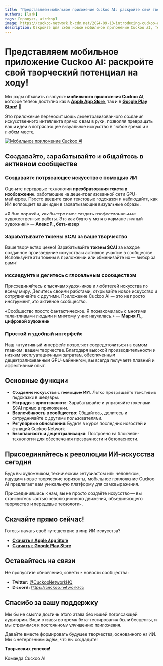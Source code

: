 ```yaml
---
title: "Представляем мобильное приложение Cuckoo AI: раскройте свой творческий потенциал на ходу!"
authors: [lark]
tags: [продукт, airdrop]
image: https://cuckoo-network.b-cdn.net/2024-09-13-introducing-cuckoo-ai-mobile-unleash-your-creativity-on-the-go.webp
description: Откройте для себя новое мобильное приложение Cuckoo AI, теперь доступное в Apple App Store! Раскройте свой творческий потенциал, создавая потрясающее искусство на основе текста с помощью ИИ в любом месте. Зарабатывайте токены $CAI за свои работы, общайтесь с активным сообществом художников и наслаждайтесь быстрой, децентрализованной производительностью. Скачайте сейчас и присоединяйтесь к будущему творческой деятельности, управляемой ИИ!
---
```


# Представляем мобильное приложение Cuckoo AI: раскройте свой творческий потенциал на ходу!

Мы рады объявить о запуске **мобильного приложения Cuckoo AI**, которое теперь доступно как в **[Apple App Store](https://apps.apple.com/app/apple-store/id6670416935)**, так и в **[Google Play Store](https://play.google.com/store/apps/details?id=network.cuckoo.android)**! 🎉

Это приложение переносит мощь децентрализованного создания искусственного интеллекта прямо к вам в руки, позволяя превращать ваши идеи в потрясающее визуальное искусство в любое время и в любом месте.

[![Мобильное приложение Cuckoo AI](https://cuckoo-network.b-cdn.net/cuckoo-mobile-screenshots.webp)](https://onelink.to/38sr93)

## **Создавайте, зарабатывайте и общайтесь в активном сообществе**

### **Создавайте потрясающее искусство с помощью ИИ**

Оцените передовые технологии **преобразования текста в изображение**, работающие на децентрализованной сети GPU-майнеров. Просто введите свои текстовые подсказки и наблюдайте, как ИИ воплощает ваши идеи в захватывающие визуальные образы.

«Я был поражён, как быстро смог создать профессиональные художественные работы. Это как будто у меня в кармане личный художник!» — **Алекс Р., бета-юзер**

### **Зарабатывайте токены $CAI за ваше творчество**

Ваше творчество ценно! Зарабатывайте **токены $CAI** за каждое созданное произведение искусства и активное участие в сообществе. Используйте эти токены в приложении или обменивайте их — выбор за вами!

### **Исследуйте и делитесь с глобальным сообществом**

Присоединяйтесь к тысячам художников и любителей искусства по всему миру. Делитесь своими работами, открывайте новое искусство и сотрудничайте с другими. Приложение Cuckoo AI — это не просто инструмент, это активное сообщество.

«Сообщество просто фантастическое. Я познакомилась с многими талантливыми людьми и многому у них научилась.» — **Мария Л., цифровой художник**

### **Простой и удобный интерфейс**

Наш интуитивный интерфейс позволяет сосредоточиться на самом главном: вашем творчестве. Благодаря высокой производительности и низким эксплуатационным затратам, обеспеченным децентрализованным GPU-майнингом, вы всегда получаете плавный и эффективный опыт.

## **Основные функции**

- **Создание искусства с помощью ИИ**: Легко превращайте текстовые подсказки в шедевры.
- **Награды в криптовалюте**: Зарабатывайте и управляйте токенами $CAI прямо в приложении.
- **Вовлечённость в сообщество**: Общайтесь, делитесь и сотрудничайте с другими пользователями.
- **Регулярные обновления**: Будьте в курсе последних новостей и функций Cuckoo Network.
- **Безопасность и децентрализация**: Построено на блокчейн-технологии для обеспечения прозрачности и безопасности.

## **Присоединяйтесь к революции ИИ-искусства сегодня**

Будь вы художником, техническим энтузиастом или человеком, ищущим новые творческие горизонты, мобильное приложение Cuckoo AI предлагает вам уникальную платформу для самовыражения.

Присоединившись к нам, вы не просто создаёте искусство — вы становитесь частью революционного движения, объединяющего творчество и передовые технологии.

## **Скачайте прямо сейчас!**

Готовы начать своё путешествие в мир ИИ-искусства?

- **[Скачать в Apple App Store](https://apps.apple.com/app/apple-store/id6670416935)**
- **[Скачать в Google Play Store](https://play.google.com/store/apps/details?id=network.cuckoo.android)**

## **Оставайтесь на связи**

Не пропустите обновления, советы и новости сообщества:

- **Twitter:** [@CuckooNetworkHQ](https://cuckoo.network/x)
- **Discord:** https://cuckoo.network/dc

## **Спасибо за вашу поддержку**

Мы бы не смогли достичь этого этапа без нашей потрясающей аудитории. Ваши отзывы во время бета-тестирования были бесценны, и мы стремимся к постоянному улучшению приложения.

Давайте вместе формировать будущее творчества, основанного на ИИ. Мы с нетерпением ждём, что вы создадите!

**Творческих успехов!**

Команда Cuckoo AI

